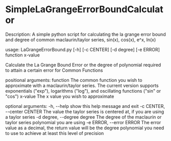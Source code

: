 # SimpleLaGrangeErrorBoundCalculator

Description: A simple python script for calculating the la grange error bound and degree of common maclaurin/taylor series, sin(x), cos(x), e^x, ln(x)

usage: LaGrangeErrorBound.py [-h] [-c CENTER] [-d degree] [-e ERROR]
                             function x-value

Calculate the La Grange Bound Error or the degree of polynomial required to
attain a certain error for Common Functions

positional arguments:
  function              The common function you wish to approximate with a
                        maclaurin/taylor series. The current version supports
                        exponentials ("exp"), logarithms ("log"), and
                        oscillating functions ("sin" or "cos")
  x-value               The x value you wish to approximate

optional arguments:
  -h, --help            show this help message and exit
  -c CENTER, --center CENTER
                        The value the taylor series is centered at, if you are
                        using a taylor series
  -d degree, --degree degree
                        The degree of the maclaurin or taylor series
                        polynomial you are using
  -e ERROR, --error ERROR
                        The error value as a decimal, the return value will be
                        the degree polynomial you need to use to achieve at
                        least this level of precision
